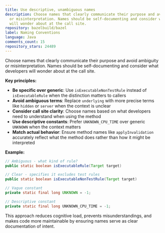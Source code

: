 ```yaml
---
title: Use descriptive, unambiguous names
description: Choose names that clearly communicate their purpose and avoid ambiguity
  or misinterpretation. Names should be self-documenting and consider what developers
  will wonder about at the call site.
repository: bazelbuild/bazel
label: Naming Conventions
language: Java
comments_count: 15
repository_stars: 24489
---
```


Choose names that clearly communicate their purpose and avoid ambiguity or misinterpretation. Names should be self-documenting and consider what developers will wonder about at the call site.

**Key principles:**
- **Be specific over generic**: Use `isExecutableNonTestRule` instead of `isExecutableRule` when the distinction matters to callers
- **Avoid ambiguous terms**: Replace `underlying` with more precise terms like `hidden` or `server` when the context is unclear
- **Consider call site clarity**: Choose names based on what developers need to understand when using the method
- **Use descriptive constants**: Prefer `UNKNOWN_CPU_TIME` over generic `UNKNOWN` when the context matters
- **Match actual behavior**: Ensure method names like `applyInvalidation` accurately reflect what the method does rather than how it might be interpreted

**Example:**
```java
// Ambiguous - what kind of rule?
public static boolean isExecutableRule(Target target)

// Clear - specifies it excludes test rules  
public static boolean isExecutableNonTestRule(Target target)

// Vague constant
private static final long UNKNOWN = -1;

// Descriptive constant
private static final long UNKNOWN_CPU_TIME = -1;
```

This approach reduces cognitive load, prevents misunderstandings, and makes code more maintainable by ensuring names serve as clear documentation of intent.